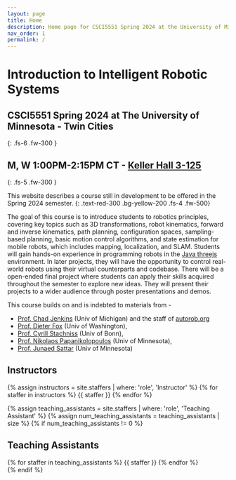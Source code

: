 ```yaml
---
layout: page
title: Home
description: Home page for CSCI5551 Spring 2024 at the University of Minnesota.
nav_order: 1
permalink: /
---
```


# Introduction to Intelligent Robotic Systems
## CSCI5551 Spring 2024 at The University of Minnesota - Twin Cities
{: .fs-6 .fw-300 }
## M, W 1:00PM-2:15PM CT - [Keller Hall 3-125](https://roomsearch.umn.edu/rooms/60421f0c-7245-4e8d-8b34-a24432b66e26)
{: .fs-5 .fw-300 }

This website describes a course still in development to be offered in the Spring 2024 semester.
{: .text-red-300 .bg-yellow-200 .fs-4 .fw-500}

The goal of this course is to introduce students to robotics principles, covering key topics such as 3D transformations, robot kinematics, forward and inverse kinematics, path planning, configuration spaces, sampling-based planning, basic motion control algorithms, and state estimation for mobile robots, which includes mapping, localization, and SLAM. Students will gain hands-on experience in programming robots in the [Java threejs](https://threejs.org/) environment. In later projects, they will have the opportunity to control real-world robots using their virtual counterparts and codebase. There will be a open-ended final project where students can apply their skills acquired throughout the semester to explore new ideas. They will present their projects to a wider audience through poster presentations and demos.

This course builds on and is indebted to materials from - 
- [Prof. Chad Jenkins](https://ocj.name/) (Univ of Michigan) and the staff of [autorob.org](https://autorob.org/#staff)
- [Prof. Dieter Fox](https://homes.cs.washington.edu/~fox/) (Univ of Washington),
- [Prof. Cyrill Stachniss](https://www.ipb.uni-bonn.de/people/cyrill-stachniss/) (Univ of Bonn),
- [Prof. Nikolaos Papanikolopoulos](https://www-users.cse.umn.edu/~papan001/) (Univ of Minnesota), 
- [Prof. Junaed Sattar](https://junaedsattar.cs.umn.edu/) (Univ of Minnesota)

<div class="staff-row" >
<div markdown="1" class="staff-column">

## Instructors

{% assign instructors = site.staffers | where: 'role', 'Instructor' %}
{% for staffer in instructors %}
{{ staffer }}
{% endfor %}

</div>

</div>

{% assign teaching_assistants = site.staffers | where: 'role', 'Teaching Assistant' %}
{% assign num_teaching_assistants = teaching_assistants | size %}
{% if num_teaching_assistants != 0 %}
## Teaching Assistants

<div class="staffer-table">
{% for staffer in teaching_assistants %}
{{ staffer }}
{% endfor %}
</div>
{% endif %}
